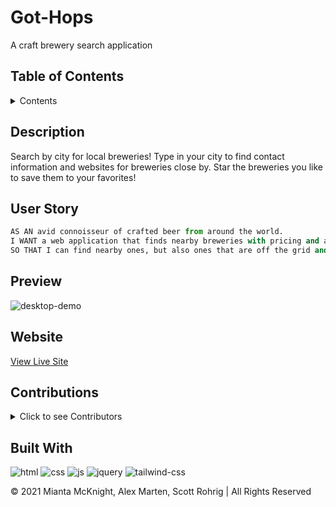 # Got-Hops
A craft brewery search application

## Table of Contents
<details>

  <summary>Contents</summary>
  
1.  [Description](#description)

1.  [User Story](#user-story)

1.  [Preview](#preview)

1.  [Website](#website)

1.  [Contributions](#contributions) 

1.  [Built With](#built-with)

</details>

## Description

Search by city for local breweries! Type in your city to find contact information and websites for breweries close by. Star the breweries you like to save them to your favorites!

## User Story

```py
AS AN avid connoisseur of crafted beer from around the world.
I WANT a web application that finds nearby breweries with pricing and a list of the types of craft beers available.
SO THAT I can find nearby ones, but also ones that are off the grid and not as well known.
```

## Preview

![desktop-demo](./assets/images/demo-desktop.gif)

## Website
  
[View Live Site](https://scottrohrig.github.io/got-hops/)

## Contributions

<details>

  <summary>Click to see Contributors</summary>
  
- Scott Rohrig &mdash; [github.com/scottrohrig](https://github.com/scottrohrig)
  
- Alex Marten &mdash; [github.com/alex-d-marten](https://github.com/alex-d-marten)
  
- Mianta McKnight &mdash; [github.com/RogueStorm7](https://github.com/RogueStorm7)

</details>

## Built With
![html](https://img.shields.io/badge/-HTML5-E34F26?logo=html5&logoColor=white&logoWidth=30)
![css](https://img.shields.io/badge/-CSS3-1572B6?logo=css3&logoColor=white&logoWidth=30)
![js](https://img.shields.io/badge/-JavaScript-F7DF1E?logo=javascript&logoColor=white&logoWidth=30)
![jquery](https://img.shields.io/badge/-jQuery-0769AD?logo=jquery&logoColor=white&logoWidth=30)
![tailwind-css](https://img.shields.io/badge/-Tailwind%20CSS-06B6D4?logo=tailwind-css&logoColor=white&logoWidth=30)

&copy; 2021 Mianta McKnight, Alex Marten, Scott Rohrig | All Rights Reserved
